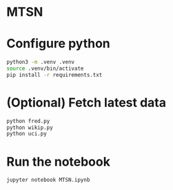 # MTSN

# Configure python

```bash
python3 -m .venv .venv
source .venv/bin/activate
pip install -r requirements.txt
```

# (Optional) Fetch latest data

```bash
python fred.py
python wikip.py
python uci.py
```

# Run the notebook

```bash
jupyter notebook MTSN.ipynb
```
